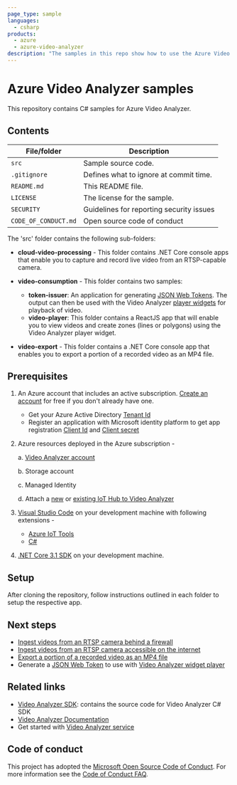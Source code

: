 ```yaml
---
page_type: sample
languages:
  - csharp
products:
  - azure
  - azure-video-analyzer
description: "The samples in this repo show how to use the Azure Video Analyzer service to capture, record, and playback live video from an RTSP capable camera and export portion of the video recording as an MP4 file."  
---
```


# Azure Video Analyzer samples

This repository contains C# samples for Azure Video Analyzer.

## Contents

| File/folder       | Description                                |
|----------------------|--------------------------------------------|
| `src`                | Sample source code.                        |
| `.gitignore`         | Defines what to ignore at commit time.     |
| `README.md`          | This README file.                          |
| `LICENSE`            | The license for the sample.                |
| `SECURITY`           | Guidelines for reporting security issues   |
| `CODE_OF_CONDUCT.md` | Open source code of conduct                |

The 'src' folder contains the following sub-folders:

* **cloud-video-processing** - This folder contains .NET Core console apps that enable you to capture and record live video from an RTSP-capable camera.

* **video-consumption** - This folder contains two samples:
 
    * **token-issuer**: An application for generating [JSON Web Tokens](https://datatracker.ietf.org/doc/html/rfc7519). The output can then be used with the Video Analyzer [player widgets](https://docs.microsoft.com/azure/azure-video-analyzer/video-analyzer-docs/player-widget) for playback of video.
    * **video-player**: This folder contains a ReactJS app that will enable you to view videos and create zones (lines or polygons) using the Video Analyzer player widget.

* **video-export** - This folder contains a .NET Core console app that enables you to export a portion of a recorded video as an MP4 file.

## Prerequisites

1. An Azure account that includes an active subscription. [Create an account](https://azure.microsoft.com/free/?WT.mc_id=A261C142F) for free if you don't already have one.
    * Get your Azure Active Directory [Tenant Id](https://docs.microsoft.com/azure/active-directory/fundamentals/active-directory-how-to-find-tenant)
    * Register an application with Microsoft identity platform to get app registration [Client Id](https://docs.microsoft.com/azure/active-directory/develop/quickstart-register-app#register-an-application) and [Client secret](https://docs.microsoft.com/azure/active-directory/develop/quickstart-register-app#add-a-client-secret)

1. Azure resources deployed in the Azure subscription -

    a. [Video Analyzer account](https://docs.microsoft.com/azure/azure-video-analyzer/video-analyzer-docs/create-video-analyzer-account?tabs=portal)

    b. Storage account

    c. Managed Identity

    d. Attach a [new](https://docs.microsoft.com/azure/iot-hub/iot-hub-create-through-portal) or [existing IoT Hub to Video Analyzer](https://docs.microsoft.com/azure/azure-video-analyzer/video-analyzer-docs/create-video-analyzer-account?tabs=portal)

1. [Visual Studio Code](https://code.visualstudio.com/) on your development machine with following extensions -
    * [Azure IoT Tools](https://marketplace.visualstudio.com/items?itemName=vsciot-vscode.azure-iot-tools)
    * [C#](https://marketplace.visualstudio.com/items?itemName=ms-dotnettools.csharp)

1. [.NET Core 3.1 SDK](https://dotnet.microsoft.com/download/dotnet-core/3.1) on your development machine.

## Setup

After cloning the repository, follow instructions outlined in each folder to setup the respective app.

## Next steps

* [Ingest videos from an RTSP camera behind a firewall](./src/cloud-video-processing/capture-from-rtsp-camera-behind-firewall) 
* [Ingest videos from an RTSP camera accessible on the internet](./src/cloud-video-processing/capture-from-rtsp-camera)
* [Export a portion of a recorded video as an MP4 file](./src/video-export)
* Generate a [JSON Web Token](./src/video-consumption/token-issuer) to use with [Video Analyzer widget player](./src/video-consumption/video-player)

## Related links

- [Video Analyzer SDK](https://github.com/Azure/azure-sdk-for-net/tree/main/sdk/videoanalyzer): contains the source code for Video Analyzer C# SDK
- [Video Analyzer Documentation](https://docs.microsoft.com/azure/azure-video-analyzer/video-analyzer-docs/overview)
- Get started with [Video Analyzer service](https://aka.ms/cloudpipeline)

## Code of conduct

This project has adopted the [Microsoft Open Source Code of Conduct](https://opensource.microsoft.com/codeofconduct/). For more information see the [Code of Conduct FAQ](https://opensource.microsoft.com/codeofconduct/faq/).
